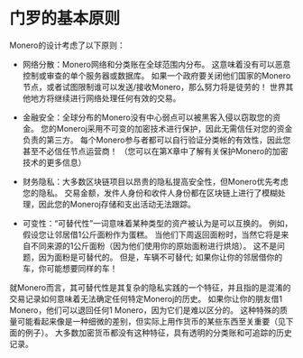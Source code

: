 # 门罗的基本原则

Monero的设计考虑了以下原则：

- 网络分散：Monero网络和分类账在全球范围内分布。 这意味着没有可以恶意控制或审查的单个服务器或数据库。 如果一个政府要关闭他们国家的Monero节点，或者试图限制谁可以发送/接收Monero，那么努力将是徒劳的！ 世界其他地方将继续进行网络处理任何有效的交易。

- 金融安全：全球分布的Monero没有中心弱点可以被黑客入侵以窃取您的资金。 您的Moneroj采用不可变的加密技术进行保护，因此无需信任对您的资金负责的第三方。 每个Monero参与者都可以自行验证分类帐的有效性，因此您甚至不必信任节点运营商！ （您可以在第X章中了解有关保护Monero的加密技术的更多信息）

- 财务隐私：大多数区块链项目以昂贵的隐私提高安全性，但Monero优先考虑您的隐私。 交易金额，发件人身份和收件人身份都在区块链上进行了模糊处理，因此您的Moneroj存储和支出活动无法跟踪。

- 可变性：“可替代性”一词意味着某种类型的资产被认为是可以互换的。 例如，假设您让邻居借1公斤面粉作为蛋糕。 当他们下周返回面粉时，当然它将是来自不同来源的1公斤面粉（因为他们使用你的原始面粉进行烘焙）。 这不是问题，因为面粉是可替代的。 但是，车辆不可替代; 如果你让你的邻居借你的车，你可能想要同样的车！

就Monero而言，其可替代性是其复杂的隐私实践的一个特征，并且指的是混淆的交易记录如何意味着无法确定任何特定Moneroj的历史。 如果你让你的朋友借1 Monero，他们可以退回任何1 Monero，因为它们是难以区分的。 这种特殊的质量可能看起来像是一种细微的差别，但实际上用作货币的某些东西至关重要（见下面的例子）。 大多数加密货币都没有这种特征，具有透明的分类账和可追踪的历史记录。

